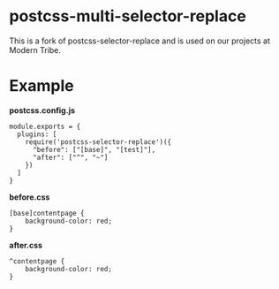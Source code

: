 # postcss-multi-selector-replace
This is a fork of postcss-selector-replace and is used on our projects at Modern Tribe.

# Example

__postcss.config.js__   

```
module.exports = {
  plugins: [
    require('postcss-selector-replace')({
      "before": ["[base]", "[test]"],
      "after": ["^", "~"]
    })
  ]
}
```

__before.css__   

```
[base]contentpage {
	background-color: red;
}
```

__after.css__   

```
^contentpage {
	background-color: red;
}
```

